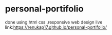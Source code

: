 # personal-portifolio
done using html css ,responsive web design
live link:https://renukap17.github.io/personal-portifolio/
